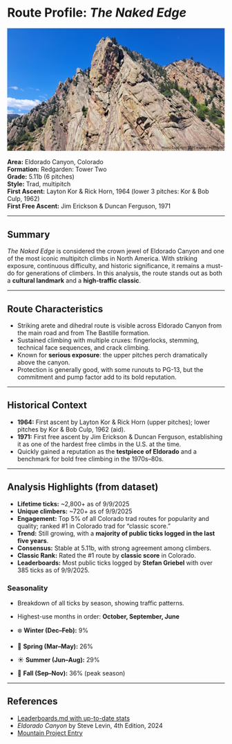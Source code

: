 # Route Profile: *The Naked Edge*  

<img src="https://github.com/HarvestMondello/Colorado-climbing-route-analysis/blob/main/assets/naked-edge.png" alt="The Naked Edge on the Redgarde Wall: Tower Two in Eldorado Canyon" width="1200"/>

**Area:** Eldorado Canyon, Colorado  
**Formation:** Redgarden: Tower Two  
**Grade:** 5.11b (6 pitches)  
**Style:** Trad, multipitch  
**First Ascent:** Layton Kor & Rick Horn, 1964 (lower 3 pitches: Kor & Bob Culp, 1962)  
**First Free Ascent:** Jim Erickson & Duncan Ferguson, 1971  

---

## Summary  
*The Naked Edge* is considered the crown jewel of Eldorado Canyon and one of the most iconic multipitch climbs in North America. With striking exposure, continuous difficulty, and historic significance, it remains a must-do for generations of climbers. In this analysis, the route stands out as both a **cultural landmark** and a **high-traffic classic**.  

---

## Route Characteristics  
- Striking arete and dihedral route is visible across Eldorado Canyon from the main road and from The Bastille formation.  
- Sustained climbing with multiple cruxes: fingerlocks, stemming, technical face sequences, and crack climbing.  
- Known for **serious exposure**: the upper pitches perch dramatically above the canyon.  
- Protection is generally good, with some runouts to PG-13, but the commitment and pump factor add to its bold reputation.  

---

## Historical Context  
- **1964:** First ascent by Layton Kor & Rick Horn (upper pitches); lower pitches by Kor & Bob Culp, 1962 (aid).  
- **1971:** First free ascent by Jim Erickson & Duncan Ferguson, establishing it as one of the hardest free climbs in the U.S. at the time.  
- Quickly gained a reputation as the **testpiece of Eldorado** and a benchmark for bold free climbing in the 1970s–80s.  

---

## Analysis Highlights (from dataset)  
- **Lifetime ticks:** ~2,800+ as of 9/9/2025  
- **Unique climbers:** ~720+ as of 9/9/2025  
- **Engagement:** Top 5% of all Colorado trad routes for popularity and quality; ranked #1 in Colorado trad for “classic score.”  
- **Trend:** Still growing, with a **majority of public ticks logged in the last five years**.  
- **Consensus:** Stable at 5.11b, with strong agreement among climbers.  
- **Classic Rank:** Rated the #1 route by **classic score** in Colorado.  
- **Leaderboards:** Most public ticks logged by **Stefan Griebel** with over 385 ticks as of 9/9/2025.  

### Seasonality 
- Breakdown of all ticks by season, showing traffic patterns.
- Highest-use months in order: **October, September, June**  

- ❄️ **Winter (Dec–Feb):** 9%  
- 🌸 **Spring (Mar–May):** 26%  
- ☀️ **Summer (Jun–Aug):** 29%  
- 🍂 **Fall (Sep–Nov):** 36% (peak season)  

---


## References  
- [Leaderboards.md with up-to-date stats](../leaderboards.md#the-naked-edge)  
- *Eldorado Canyon* by Steve Levin, 4th Edition, 2024  
- [Mountain Project Entry](https://www.mountainproject.com/route/105748786/the-naked-edge)  
